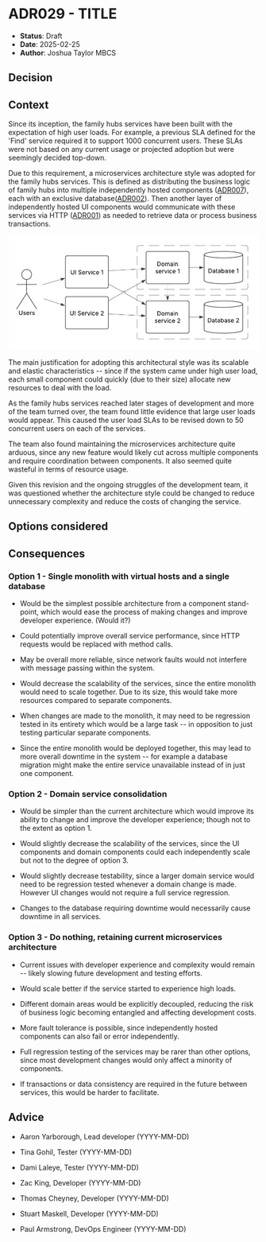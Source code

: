 # ADR029 - TITLE

- **Status**: Draft
- **Date**: 2025-02-25
- **Author**: Joshua Taylor MBCS

## Decision

<!-- 
    In a few sentences, describe the decision taken. 
-->

## Context

Since its inception, the family hubs services have been built with the
expectation of high user loads. For example, a previous SLA defined for the
'Find' service required it to support 1000 concurrent users. These SLAs were not
based on any current usage or projected adoption but were seemingly decided
top-down.

Due to this requirement, a microservices architecture style was adopted for the
family hubs services. This is defined as distributing the business logic of
family hubs into multiple independently hosted components
([ADR007](./ADR007-use-azure-app-services.md)), each with an exclusive
database([ADR002](./ADR002-use-a-managed-azure-database.md)). Then another layer
of independently hosted UI components would communicate with these services via
HTTP ([ADR001](./ADR001-use-http-for-inter-service-comms.md)) as needed to
retrieve data or process business transactions.

![](./img/ADR029-microservices.png)

The main justification for adopting this architectural style was its scalable
and elastic characteristics -- since if the system came under high user load,
each small component could quickly (due to their size) allocate new resources to
deal with the load.

As the family hubs services reached later stages of development and more of the
team turned over, the team found little evidence that large user loads would
appear. This caused the user load SLAs to be revised down to 50 concurrent users
on each of the services.

The team also found maintaining the microservices architecture quite arduous,
since any new feature would likely cut across multiple components and require
coordination between components. It also seemed quite wasteful in terms of
resource usage.

Given this revision and the ongoing struggles of the development team, it was
questioned whether the architecture style could be changed to reduce unnecessary
complexity and reduce the costs of changing the service.

## Options considered

<!-- 
    Briefly describe each option considered as a numbered list. Start with the selected option.
    It's usually wise to include a 'do nothing' option.

    e.g.

    1. (SELECTED) PostgreSQL
    2. Oracle
    3. SQL Server  
-->

## Consequences

### Option 1 - Single monolith with virtual hosts and a single database

- Would be the simplest possible architecture from a component stand-point,
  which would ease the process of making changes and improve developer
  experience. (Would it?)

- Could potentially improve overall service performance, since HTTP requests
  would be replaced with method calls.

- May be overall more reliable, since network faults would not interfere with
  message passing within the system.

- Would decrease the scalability of the services, since the entire monolith
  would need to scale together. Due to its size, this would take more resources
  compared to separate components.

- When changes are made to the monolith, it may need to be regression tested in
  its entirety which would be a large task -- in opposition to just testing
  particular separate components.

- Since the entire monolith would be deployed together, this may lead to more
  overall downtime in the system -- for example a database migration might make
  the entire service unavailable instead of in just one component.

### Option 2 - Domain service consolidation

- Would be simpler than the current architecture which would improve its ability
  to change and improve the developer experience; though not to the extent as
  option 1.

- Would slightly decrease the scalability of the services, since the UI components 
  and domain components could each independently scale but not to the degree of
  option 3.

- Would slightly decrease testability, since a larger domain service would need
  to be regression tested whenever a domain change is made. However UI changes
  would not require a full service regression.

- Changes to the database requiring downtime would necessarily cause downtime in
  all services.

### Option 3 - Do nothing, retaining current microservices architecture

- Current issues with developer experience and complexity would remain -- likely
  slowing future development and testing efforts.

- Would scale better if the service started to experience high loads.

- Different domain areas would be explicitly decoupled, reducing the risk of
  business logic becoming entangled and affecting development costs.

- More fault tolerance is possible, since independently hosted components can
  also fail or error independently.

- Full regression testing of the services may be rarer than other options, since
  most development changes would only affect a minority of components.

- If transactions or data consistency are required in the future between
  services, this would be harder to facilitate.

## Advice

<!--
    List of advice gathered to make this decision, including the names and role of 
    advisors and the date each piece of advice was gathered.

    Before submitting a decision, you are expected to gather advice from all team 
    members or stakeholders who will be affected by the decision.
-->

- Aaron Yarborough, Lead developer (YYYY-MM-DD)

- Tina Gohil, Tester (YYYY-MM-DD)

- Dami Laleye, Tester (YYYY-MM-DD)

- Zac King, Developer (YYYY-MM-DD)

- Thomas Cheyney, Developer (YYYY-MM-DD)

- Stuart Maskell, Developer (YYYY-MM-DD)

- Paul Armstrong, DevOps Engineer (YYYY-MM-DD)
